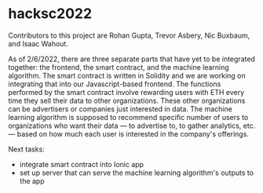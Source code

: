 # hacksc2022
Contributors to this project are Rohan Gupta, Trevor Asbery, Nic Buxbaum, and Isaac Wahout.

As of 2/6/2022, there are three separate parts that have yet to be integrated together: the frontend, the smart contract, and the machine learning algorithm. The smart contract is written in Solidity and we are working on integrating that into our Javascript-based frontend. The functions performed by the smart contract involve rewarding users with ETH every time they sell their data to other organizations. These other organizations can be advertisers or companies just interested in data. The machine learning algorithm is supposed to recommend specific number of users to organizations who want their data — to advertise to, to gather analytics, etc. — based on how much each user is interested in the company's offerings. 

Next tasks:
- integrate smart contract into Ionic app
- set up server that can serve the machine learning algorithm's outputs to the app
